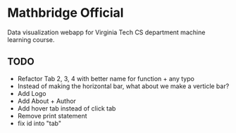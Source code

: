 # Mathbridge Official 
Data visualization webapp for Virginia Tech CS department machine learning course.

## TODO
- Refactor Tab 2, 3, 4 with better name for function + any typo
- Instead of making the horizontal bar, what about we make a verticle bar?
- Add Logo
- Add About + Author
- Add hover tab instead of click tab
- Remove print statement
- fix id into "tab" 